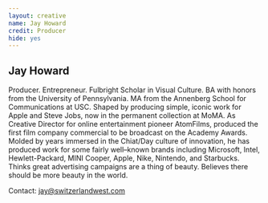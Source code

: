 ```yaml
---
layout: creative
name: Jay Howard
credit: Producer
hide: yes
---
```


## Jay Howard

Producer. Entrepreneur. Fulbright Scholar in Visual Culture. BA with honors from the University
of Pennsylvania. MA from the Annenberg School for Communications at USC. Shaped by producing simple,
iconic work for Apple and Steve Jobs, now in the permanent collection at MoMA. As Creative Director
for online entertainment pioneer AtomFilms, produced the first film company commercial to be
broadcast on the Academy Awards. Molded by years immersed in the Chiat/Day culture of innovation, he
has produced work for some fairly well&ndash;known brands including Microsoft, Intel,
Hewlett-Packard, MINI Cooper, Apple, Nike, Nintendo, and Starbucks. Thinks great advertising
campaigns are a thing of beauty. Believes there should be more beauty in the&nbsp;world.

Contact: [jay@switzerlandwest.com](mailto:jay@switzerlandwest.com)